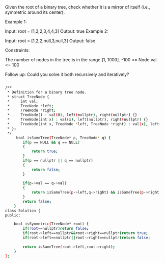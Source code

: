 Given the root of a binary tree, check whether it is a mirror of itself (i.e., symmetric around its center).

 

Example 1:


Input: root = [1,2,2,3,4,4,3]
Output: true
Example 2:


Input: root = [1,2,2,null,3,null,3]
Output: false
 

Constraints:

The number of nodes in the tree is in the range [1, 1000].
-100 <= Node.val <= 100
 

Follow up: Could you solve it both recursively and iteratively?


```bash

/**
 * Definition for a binary tree node.
 * struct TreeNode {
 *     int val;
 *     TreeNode *left;
 *     TreeNode *right;
 *     TreeNode() : val(0), left(nullptr), right(nullptr) {}
 *     TreeNode(int x) : val(x), left(nullptr), right(nullptr) {}
 *     TreeNode(int x, TreeNode *left, TreeNode *right) : val(x), left(left), right(right) {}
 * };
 */
     bool isSameTree(TreeNode* p, TreeNode* q) {
        if(p == NULL && q == NULL)
        {
            return true;
        }
        if(p == nullptr || q == nullptr)  
        {
            return false;
        }
        
        if(p->val == q->val)
        {
            return isSameTree(p->left,q->right) && isSameTree(p->right,q->left);
        }
        return false;
    }
class Solution {
public:

    bool isSymmetric(TreeNode* root) {
        if(root==nullptr)return false;
        if(root->left==nullptr&&root->right==nullptr)return true;
        if(root->left==nullptr||root->right==nullptr)return false;
        
        return isSameTree(root->left,root->right);
    }
};


